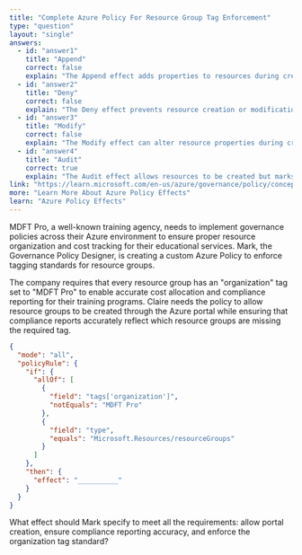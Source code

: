 ```yaml
---
title: "Complete Azure Policy For Resource Group Tag Enforcement"
type: "question"
layout: "single"
answers:
  - id: "answer1"
    title: "Append"
    correct: false
    explain: "The Append effect adds properties to resources during creation, but it cannot modify existing tags or enforce specific tag values. This effect is used to add new properties, not to validate compliance with tag requirements."
  - id: "answer2"
    title: "Deny"
    correct: false
    explain: "The Deny effect prevents resource creation or modification, but would block resource group creation entirely if the tag is missing. This doesn't allow creation from the portal or provide accurate compliance reporting."
  - id: "answer3"
    title: "Modify"
    correct: false
    explain: "The Modify effect can alter resource properties during creation or updates, but it's more complex and typically used for adding or changing properties rather than simple compliance reporting."
  - id: "answer4"
    title: "Audit"
    correct: true
    explain: "The Audit effect allows resources to be created but marks them as non-compliant in compliance reports when they don't meet policy requirements. This enables portal creation while providing accurate compliance reporting for missing organization tags."
link: "https://learn.microsoft.com/en-us/azure/governance/policy/concepts/effects"
more: "Learn More About Azure Policy Effects"
learn: "Azure Policy Effects"
---
```


MDFT Pro, a well-known training agency, needs to implement governance policies across their Azure environment to ensure proper resource organization and cost tracking for their educational services. Mark, the Governance Policy Designer, is creating a custom Azure Policy to enforce tagging standards for resource groups.

The company requires that every resource group has an "organization" tag set to "MDFT Pro" to enable accurate cost allocation and compliance reporting for their training programs. Claire needs the policy to allow resource groups to be created through the Azure portal while ensuring that compliance reports accurately reflect which resource groups are missing the required tag.

```json
{
  "mode": "all",
  "policyRule": {
    "if": {
      "allOf": [
        {
          "field": "tags['organization']",
          "notEquals": "MDFT Pro"
        },
        {
          "field": "type",
          "equals": "Microsoft.Resources/resourceGroups"
        }
      ]
    },
    "then": {
      "effect": "__________"
    }
  }
}
```

What effect should Mark specify to meet all the requirements: allow portal creation, ensure compliance reporting accuracy, and enforce the organization tag standard?
